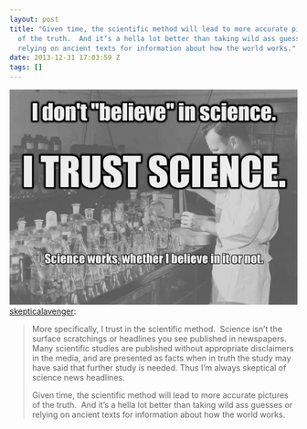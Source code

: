 ```yaml
---
layout: post
title: "Given time, the scientific method will lead to more accurate pictures
  of the truth.  And it’s a hella lot better than taking wild ass guesses or
  relying on ancient texts for information about how the world works."
date: 2013-12-31 17:03:59 Z
tags: []
---
```

![](/media/2013/12/71761152380.jpg)
[skepticalavenger](http://skepticalavenger.tumblr.com/post/71426728041/more-specifically-i-trust-in-the-scientific):

> More specifically, I trust in the scientific method.  Science isn’t the surface scratchings or headlines you see published in newspapers. Many scientific studies are published without appropriate disclaimers in the media, and are presented as facts when in truth the study may have said that further study is needed. Thus I’m always skeptical of science news headlines.
> 
> Given time, the scientific method will lead to more accurate pictures of the truth.  And it’s a hella lot better than taking wild ass guesses or relying on ancient texts for information about how the world works.
